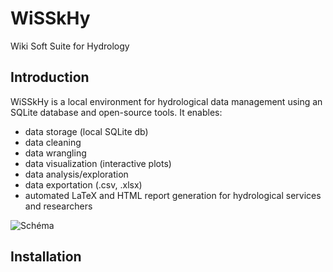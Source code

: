 # WiSSkHy
Wiki Soft Suite for Hydrology

## Introduction
WiSSkHy is a local environment for hydrological data management using an SQLite database and open-source tools. 
It enables:
- data storage (local SQLite db)
- data cleaning
- data wrangling
- data visualization (interactive plots)
- data analysis/exploration
- data exportation (.csv, .xlsx) 
- automated LaTeX and HTML report generation for hydrological services and researchers

![Schéma](https://github.com/user-attachments/assets/03230a04-b6dd-41fa-8070-0fb65640880b)


## Installation
